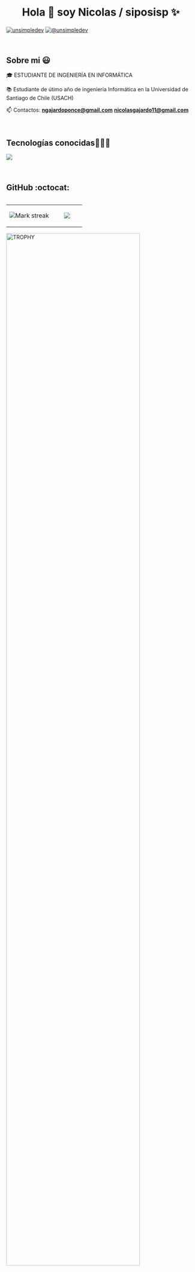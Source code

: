 <h1 align="center">Hola 👋  soy Nicolas / siposisp ✨ </h1> 

<p align="left">
<a href="https://www.linkedin.com/in/nicolas-gajardo-ponce-885337191/" target="blank"><img align="center" src="https://img.shields.io/badge/LinkedIn-0077B5?style=for-the-badge&logo=linkedin&logoColor=white" alt="unsimpledev"/></a>
<a href = "mailto:nicolasgajardo11@gmail.com" target="blank"><img align="center" src="https://img.shields.io/badge/Gmail-D14836?style=for-the-badge&logo=gmail&logoColor=white" alt="@unsimpledev"  /></a>
  </p>
<br>
<h2>Sobre mi 😃</h2>
<!--Intro start-->

<p align="left">
🎓 ESTUDIANTE DE INGENIERÍA EN INFORMÁTICA

📚 Estudiante de útimo año de ingeniería Informática en la Universidad de Santiago de Chile (USACH)

📫 Contactos: **ngajardoponce@gmail.com** **nicolasgajardo11@gmail.com**
<!--Intro end-->
  </p>
<br>

<h2 >Tecnologías conocidas👨🏻‍💻</h2>
<!--tech stack icons-->
<p align="left">
  <a href="https://skillicons.dev">
    <img src="https://skillicons.dev/icons?i=c,java,py,dotnet,css,html,js,typescript,nodejs,mysql,postgresql,git,github,mongodb,jenkins,docker,springboot,materialui,notion,postman,latex,windows,vscode,discord,gmail,bash&perline=12" />
  </a>
</p>
<br>
<!-------------------------->
<h2>GitHub :octocat:</h2>
<!--- stats & Trophy (start) -->
<p align="center">
  <!--- stats (start) -->
<table align="left">
<tr border="none">
<td width="60%" align="center">

  <!-- Stats de commits -->
  <!-- <img  align="center"  src="https://github-readme-stats.vercel.app/api?username=siposisp&theme=dark&show_icons=true&count_private=true" />
  <br></br> -->

  <!-- Streak stats -->
  <img  title="🔥 Get streak stats for your profile at git.io/streak-stats" 
        alt="Mark streak" 
        src="https://github-readme-streak-stats.herokuapp.com/?user=siposisp&theme=dark&hide_border=false" /> 
</td>

<td width="40%" align="center">

  <!-- Lenguajes más usados -->
  <img  align="center"  
        src="https://github-readme-stats.anuraghazra1.vercel.app/api/top-langs/?username=siposisp&theme=dark&hide_border=false&no-bg=true&no-frame=true&langs_count=10"/>

  </td>
</tr>
</table>
<!--- stats (end) -->

<!--- trophy (start) -->
<div align=left>
  <a href="https://github.com/ryo-ma/github-profile-trophy" title="Go to Source">
      <img align="center" width=84% 
           src="https://github-profile-trophy.vercel.app/?username=siposisp&theme=radical&row=1&column=7&margin-h=15&margin-w=5&no-bg=true" 
           alt="TROPHY" />
  </a>
</div>

<!--- trophy (start) -->


</p>        
<!--- stats (end) -->
